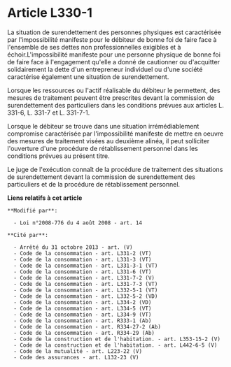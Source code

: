 # Article L330-1

La situation de surendettement des personnes physiques est caractérisée par l'impossibilité manifeste pour le débiteur de
bonne foi de faire face à l'ensemble de ses dettes non professionnelles exigibles et à échoir.L'impossibilité manifeste pour
une personne physique de bonne foi de faire face à l'engagement qu'elle a donné de cautionner ou d'acquitter solidairement la
dette d'un entrepreneur individuel ou d'une société caractérise également une situation de surendettement. 

Lorsque les ressources ou l'actif réalisable du débiteur le permettent, des mesures de traitement peuvent être prescrites
devant la commission de surendettement des particuliers dans les conditions prévues aux articles L. 331-6, L. 331-7 et L.
331-7-1.

Lorsque le débiteur se trouve dans une situation irrémédiablement compromise caractérisée par l'impossibilité manifeste de
mettre en oeuvre des mesures de traitement visées au deuxième alinéa, il peut solliciter l'ouverture d'une procédure de
rétablissement personnel dans les conditions prévues au présent titre. 

Le juge de l'exécution connaît de la procédure de traitement des situations de surendettement devant la commission de
surendettement des particuliers et de la procédure de rétablissement personnel.

**Liens relatifs à cet article**

	**Modifié par**:

	  - Loi n°2008-776 du 4 août 2008 - art. 14

	**Cité par**:

	  - Arrêté du 31 octobre 2013 - art. (V)
	  - Code de la consommation - art. L331-2 (VT)
	  - Code de la consommation - art. L331-3 (VT)
	  - Code de la consommation - art. L331-3-1 (VT)
	  - Code de la consommation - art. L331-6 (VT)
	  - Code de la consommation - art. L331-7-2 (V)
	  - Code de la consommation - art. L331-7-3 (VT)
	  - Code de la consommation - art. L332-5-1 (VT)
	  - Code de la consommation - art. L332-5-2 (VD)
	  - Code de la consommation - art. L334-2 (VD)
	  - Code de la consommation - art. L334-5 (VT)
	  - Code de la consommation - art. L334-9 (VT)
	  - Code de la consommation - art. R333-1 (Ab)
	  - Code de la consommation - art. R334-27-2 (Ab)
	  - Code de la consommation - art. R334-29 (Ab)
	  - Code de la construction et de l'habitation. - art. L353-15-2 (V)
	  - Code de la construction et de l'habitation. - art. L442-6-5 (V)
	  - Code de la mutualité - art. L223-22 (V)
	  - Code des assurances - art. L132-23 (V)
